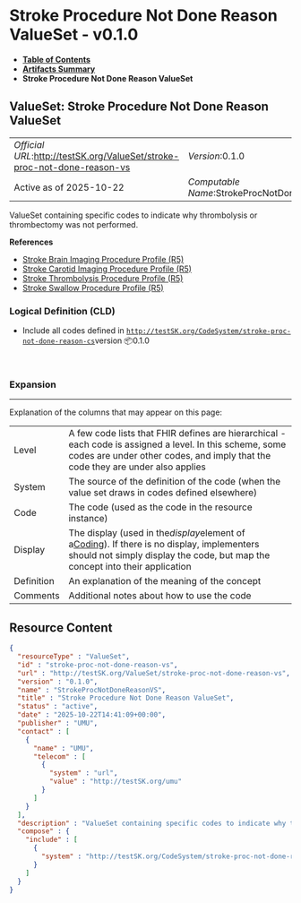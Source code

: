 # Stroke Procedure Not Done Reason ValueSet - v0.1.0

* [**Table of Contents**](toc.md)
* [**Artifacts Summary**](artifacts.md)
* **Stroke Procedure Not Done Reason ValueSet**

## ValueSet: Stroke Procedure Not Done Reason ValueSet 

| | |
| :--- | :--- |
| *Official URL*:http://testSK.org/ValueSet/stroke-proc-not-done-reason-vs | *Version*:0.1.0 |
| Active as of 2025-10-22 | *Computable Name*:StrokeProcNotDoneReasonVS |

 
ValueSet containing specific codes to indicate why thrombolysis or thrombectomy was not performed. 

 **References** 

* [Stroke Brain Imaging Procedure Profile (R5)](StructureDefinition-stroke-brain-imaging-procedure-profile.md)
* [Stroke Carotid Imaging Procedure Profile (R5)](StructureDefinition-stroke-carotid-imaging-procedure-profile.md)
* [Stroke Thrombolysis Procedure Profile (R5)](StructureDefinition-stroke-mechanical-procedure-profile.md)
* [Stroke Swallow Procedure Profile (R5)](StructureDefinition-stroke-swallow-procedure-profile.md)

### Logical Definition (CLD)

* Include all codes defined in [`http://testSK.org/CodeSystem/stroke-proc-not-done-reason-cs`](CodeSystem-stroke-proc-not-done-reason-cs.md)version 📦0.1.0

 

### Expansion

-------

 Explanation of the columns that may appear on this page: 

| | |
| :--- | :--- |
| Level | A few code lists that FHIR defines are hierarchical - each code is assigned a level. In this scheme, some codes are under other codes, and imply that the code they are under also applies |
| System | The source of the definition of the code (when the value set draws in codes defined elsewhere) |
| Code | The code (used as the code in the resource instance) |
| Display | The display (used in the*display*element of a[Coding](http://hl7.org/fhir/R5/datatypes.html#Coding)). If there is no display, implementers should not simply display the code, but map the concept into their application |
| Definition | An explanation of the meaning of the concept |
| Comments | Additional notes about how to use the code |



## Resource Content

```json
{
  "resourceType" : "ValueSet",
  "id" : "stroke-proc-not-done-reason-vs",
  "url" : "http://testSK.org/ValueSet/stroke-proc-not-done-reason-vs",
  "version" : "0.1.0",
  "name" : "StrokeProcNotDoneReasonVS",
  "title" : "Stroke Procedure Not Done Reason ValueSet",
  "status" : "active",
  "date" : "2025-10-22T14:41:09+00:00",
  "publisher" : "UMU",
  "contact" : [
    {
      "name" : "UMU",
      "telecom" : [
        {
          "system" : "url",
          "value" : "http://testSK.org/umu"
        }
      ]
    }
  ],
  "description" : "ValueSet containing specific codes to indicate why thrombolysis or thrombectomy was not performed.",
  "compose" : {
    "include" : [
      {
        "system" : "http://testSK.org/CodeSystem/stroke-proc-not-done-reason-cs"
      }
    ]
  }
}

```
